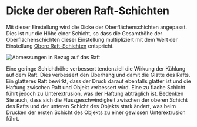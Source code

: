 Dicke der oberen Raft-Schichten
====
Mit dieser Einstellung wird die Dicke der Oberflächenschichten angepasst. Dies ist nur die Höhe einer Schicht, so dass die Gesamthöhe der Oberflächenschichten dieser Einstellung multipliziert mit dem Wert der Einstellung [Obere Raft-Schichten](raft_surface_layers.md) entspricht.

![Abmessungen in Bezug auf das Raft](../../../articles/images/raft_dimensions.svg)

Eine geringe Schichthöhe verbessert tendenziell die Wirkung der Kühlung auf dem Raft. Dies verbessert den Überhang und damit die Glätte des Rafts. Ein glatteres Raft bewirkt, dass der Druck darauf ebenfalls glatter ist und die Haftung zwischen Raft und Objekt verbessert wird. Eine zu flache Schicht führt jedoch zu Unterextrusion, was der Haftung abträglich ist. Bedenken Sie auch, dass sich die Flussgeschwindigkeit zwischen der oberen Schicht des Rafts und der unteren Schicht des Objekts stark ändert, was beim Drucken der ersten Schicht des Objekts zu einer gewissen Unterextrusion führt.